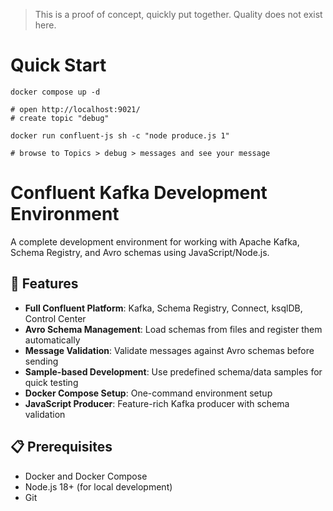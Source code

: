> This is a proof of concept, quickly put together. Quality does not exist here.

# Quick Start

```shell
docker compose up -d

# open http://localhost:9021/
# create topic "debug"

docker run confluent-js sh -c "node produce.js 1"

# browse to Topics > debug > messages and see your message
```

# Confluent Kafka Development Environment

A complete development environment for working with Apache Kafka, Schema Registry, and Avro schemas using JavaScript/Node.js.

## 🚀 Features

- **Full Confluent Platform**: Kafka, Schema Registry, Connect, ksqlDB, Control Center
- **Avro Schema Management**: Load schemas from files and register them automatically
- **Message Validation**: Validate messages against Avro schemas before sending
- **Sample-based Development**: Use predefined schema/data samples for quick testing
- **Docker Compose Setup**: One-command environment setup
- **JavaScript Producer**: Feature-rich Kafka producer with schema validation

## 📋 Prerequisites

- Docker and Docker Compose
- Node.js 18+ (for local development)
- Git
